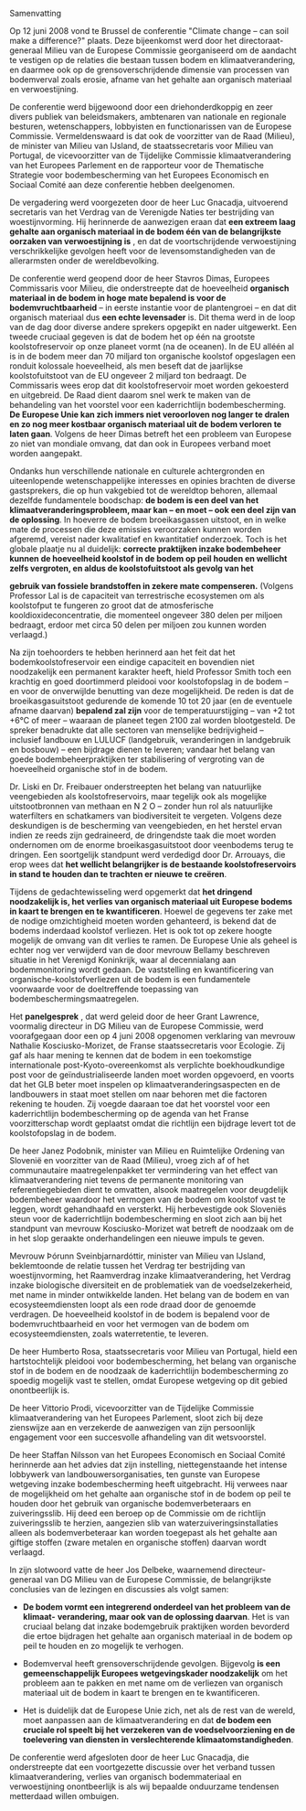  Samenvatting 

Op 12 juni 2008 vond te Brussel de conferentie "Climate change – can soil make a difference?" plaats. Deze bijeenkomst werd door het directoraat-generaal Milieu van de Europese Commissie georganiseerd om de aandacht te vestigen op de relaties die bestaan tussen bodem en klimaatverandering, en daarmee ook op de grensoverschrijdende dimensie van processen van bodemverval zoals erosie, afname van het gehalte aan organisch materiaal en verwoestijning. 

De conferentie werd bijgewoond door een driehonderdkoppig en zeer divers publiek van beleidsmakers, ambtenaren van nationale en regionale besturen, wetenschappers, lobbyisten en functionarissen van de Europese Commissie. Vermeldenswaard is dat ook de voorzitter van de Raad (Milieu), de minister van Milieu van IJsland, de staatssecretaris voor Milieu van Portugal, de vicevoorzitter van de Tijdelijke Commissie klimaatverandering van het Europees Parlement en de rapporteur voor de Thematische Strategie voor bodembescherming van het Europees Economisch en Sociaal Comité aan deze conferentie hebben deelgenomen. 

De vergadering werd voorgezeten door de heer Luc Gnacadja, uitvoerend secretaris van het Verdrag van de Verenigde Naties ter bestrijding van woestijnvorming. Hij herinnerde de aanwezigen eraan dat **een extreem laag gehalte aan organisch materiaal in de bodem één van de belangrijkste oorzaken van verwoestijning is** , en dat de voortschrijdende verwoestijning verschrikkelijke gevolgen heeft voor de levensomstandigheden van de allerarmsten onder de wereldbevolking. 

De conferentie werd geopend door de heer Stavros Dimas, Europees Commissaris voor Milieu, die onderstreepte dat de hoeveelheid **organisch materiaal in de bodem in hoge mate bepalend is voor de bodemvruchtbaarheid** – in eerste instantie voor de plantengroei – en dat dit organisch materiaal dus **een echte levensader** is. Dit thema werd in de loop van de dag door diverse andere sprekers opgepikt en nader uitgewerkt. Een tweede cruciaal gegeven is dat de bodem het op één na grootste koolstofreservoir op onze planeet vormt (na de oceanen). In de EU alléén al is in de bodem meer dan 70 miljard ton organische koolstof opgeslagen een ronduit kolossale hoeveelheid, als men beseft dat de jaarlijkse koolstofuitstoot van de EU ongeveer 2 miljard ton bedraagt. De Commissaris wees erop dat dit koolstofreservoir moet worden gekoesterd en uitgebreid. De Raad dient daarom snel werk te maken van de behandeling van het voorstel voor een kaderrichtlijn bodembescherming. **De Europese Unie kan zich immers niet veroorloven nog langer te dralen en zo nog meer kostbaar organisch materiaal uit de bodem verloren te laten gaan**. Volgens de heer Dimas betreft het een probleem van Europese zo niet van mondiale omvang, dat dan ook in Europees verband moet worden aangepakt. 

Ondanks hun verschillende nationale en culturele achtergronden en uiteenlopende wetenschappelijke interesses en opinies brachten de diverse gastsprekers, die op hun vakgebied tot de wereldtop behoren, allemaal dezelfde fundamentele boodschap: **de bodem is een deel van het klimaatveranderingsprobleem, maar kan – en moet – ook een deel zijn van de oplossing**. In hoeverre de bodem broeikasgassen uitstoot, en in welke mate de processen die deze emissies veroorzaken kunnen worden afgeremd, vereist nader kwalitatief en kwantitatief onderzoek. Toch is het globale plaatje nu al duidelijk: **correcte praktijken inzake bodembeheer kunnen de hoeveelheid koolstof in de bodem op peil houden en wellicht zelfs vergroten, en aldus de koolstofuitstoot als gevolg van het** 


**gebruik van fossiele brandstoffen in zekere mate compenseren.** (Volgens Professor Lal is de capaciteit van terrestrische ecosystemen om als koolstofput te fungeren zo groot dat de atmosferische kooldioxideconcentratie, die momenteel ongeveer 380 delen per miljoen bedraagt, erdoor met circa 50 delen per miljoen zou kunnen worden verlaagd.) 

Na zijn toehoorders te hebben herinnerd aan het feit dat het bodemkoolstofreservoir een eindige capaciteit en bovendien niet noodzakelijk een permanent karakter heeft, hield Professor Smith toch een krachtig en goed doortimmerd pleidooi voor koolstofopslag in de bodem – en voor de onverwijlde benutting van deze mogelijkheid. De reden is dat de broeikasgasuitstoot gedurende de komende 10 tot 20 jaar (en de eventuele afname daarvan) **bepalend zal zijn** voor de temperatuurstijging – van +2 tot +6°C of meer – waaraan de planeet tegen 2100 zal worden blootgesteld. De spreker benadrukte dat alle sectoren van menselijke bedrijvigheid – inclusief landbouw en LULUCF (landgebruik, veranderingen in landgebruik en bosbouw) – een bijdrage dienen te leveren; vandaar het belang van goede bodembeheerpraktijken ter stabilisering of vergroting van de hoeveelheid organische stof in de bodem. 

Dr. Liski en Dr. Freibauer onderstreepten het belang van natuurlijke veengebieden als koolstofreservoirs, maar tegelijk ook als mogelijke uitstootbronnen van methaan en N 2 O – zonder hun rol als natuurlijke waterfilters en schatkamers van biodiversiteit te vergeten. Volgens deze deskundigen is de bescherming van veengebieden, en het herstel ervan indien ze reeds zijn gedraineerd, de dringendste taak die moet worden ondernomen om de enorme broeikasgasuitstoot door veenbodems terug te dringen. Een soortgelijk standpunt werd verdedigd door Dr. Arrouays, die erop wees dat **het wellicht belangrijker is de bestaande koolstofreservoirs in stand te houden dan te trachten er nieuwe te creëren**. 

Tijdens de gedachtewisseling werd opgemerkt dat **het dringend noodzakelijk is, het verlies van organisch materiaal uit Europese bodems in kaart te brengen en te kwantificeren**. Hoewel de gegevens ter zake met de nodige omzichtigheid moeten worden gehanteerd, is bekend dat de bodems inderdaad koolstof verliezen. Het is ook tot op zekere hoogte mogelijk de omvang van dit verlies te ramen. De Europese Unie als geheel is echter nog ver verwijderd van de door mevrouw Bellamy beschreven situatie in het Verenigd Koninkrijk, waar al decennialang aan bodemmonitoring wordt gedaan. De vaststelling en kwantificering van organische-koolstofverliezen uit de bodem is een fundamentele voorwaarde voor de doeltreffende toepassing van bodembeschermingsmaatregelen. 

Het **panelgesprek** , dat werd geleid door de heer Grant Lawrence, voormalig directeur in DG Milieu van de Europese Commissie, werd voorafgegaan door een op 4 juni 2008 opgenomen verklaring van mevrouw Nathalie Kosciusko-Morizet, de Franse staatssecretaris voor Ecologie. Zij gaf als haar mening te kennen dat de bodem in een toekomstige internationale post-Kyoto-overeenkomst als verplichte boekhoudkundige post voor de geïndustrialiseerde landen moet worden opgevoerd, en voorts dat het GLB beter moet inspelen op klimaatveranderingsaspecten en de landbouwers in staat moet stellen om naar behoren met die factoren rekening te houden. Zij voegde daaraan toe dat het voorstel voor een kaderrichtlijn bodembescherming op de agenda van het Franse voorzitterschap wordt geplaatst omdat die richtlijn een bijdrage levert tot de koolstofopslag in de bodem. 


De heer Janez Podobnik, minister van Milieu en Ruimtelijke Ordening van Slovenië en voorzitter van de Raad (Milieu), vroeg zich af of het communautaire maatregelenpakket ter vermindering van het effect van klimaatverandering niet tevens de permanente monitoring van referentiegebieden dient te omvatten, alsook maatregelen voor deugdelijk bodembeheer waardoor het vermogen van de bodem om koolstof vast te leggen, wordt gehandhaafd en versterkt. Hij herbevestigde ook Sloveniës steun voor de kaderrichtlijn bodembescherming en sloot zich aan bij het standpunt van mevrouw Kosciusko-Morizet wat betreft de noodzaak om de in het slop geraakte onderhandelingen een nieuwe impuls te geven. 

Mevrouw Þórunn Sveinbjarnardóttir, minister van Milieu van IJsland, beklemtoonde de relatie tussen het Verdrag ter bestrijding van woestijnvorming, het Raamverdrag inzake klimaatverandering, het Verdrag inzake biologische diversiteit en de problematiek van de voedselzekerheid, met name in minder ontwikkelde landen. Het belang van de bodem en van ecosysteemdiensten loopt als een rode draad door de genoemde verdragen. De hoeveelheid koolstof in de bodem is bepalend voor de bodemvruchtbaarheid en voor het vermogen van de bodem om ecosysteemdiensten, zoals waterretentie, te leveren. 

De heer Humberto Rosa, staatssecretaris voor Milieu van Portugal, hield een hartstochtelijk pleidooi voor bodembescherming, het belang van organische stof in de bodem en de noodzaak de kaderrichtlijn bodembescherming zo spoedig mogelijk vast te stellen, omdat Europese wetgeving op dit gebied onontbeerlijk is. 

De heer Vittorio Prodi, vicevoorzitter van de Tijdelijke Commissie klimaatverandering van het Europees Parlement, sloot zich bij deze zienswijze aan en verzekerde de aanwezigen van zijn persoonlijk engagement voor een succesvolle afhandeling van dit wetsvoorstel. 

De heer Staffan Nilsson van het Europees Economisch en Sociaal Comité herinnerde aan het advies dat zijn instelling, niettegenstaande het intense lobbywerk van landbouwersorganisaties, ten gunste van Europese wetgeving inzake bodembescherming heeft uitgebracht. Hij verwees naar de mogelijkheid om het gehalte aan organische stof in de bodem op peil te houden door het gebruik van organische bodemverbeteraars en zuiveringsslib. Hij deed een beroep op de Commissie om de richtlijn zuiveringsslib te herzien, aangezien slib van waterzuiveringsinstallaties alleen als bodemverbeteraar kan worden toegepast als het gehalte aan giftige stoffen (zware metalen en organische stoffen) daarvan wordt verlaagd. 

In zijn slotwoord vatte de heer Jos Delbeke, waarnemend directeur-generaal van DG Milieu van de Europese Commissie, de belangrijkste conclusies van de lezingen en discussies als volgt samen: 

- **De bodem vormt een integrerend onderdeel van het probleem van de klimaat-**     **verandering, maar ook van de oplossing daarvan**. Het is van cruciaal belang dat     inzake bodemgebruik praktijken worden bevorderd die ertoe bijdragen het gehalte aan     organisch materiaal in de bodem op peil te houden en zo mogelijk te verhogen. 

- Bodemverval heeft grensoverschrijdende gevolgen. Bijgevolg **is een**     **gemeenschappelijk Europees wetgevingskader noodzakelijk** om het probleem aan te     pakken en met name om de verliezen van organisch materiaal uit de bodem in kaart te     brengen en te kwantificeren. 


- Het is duidelijk dat de Europese Unie zich, net als de rest van de wereld, moet     aanpassen aan de klimaatverandering en dat **de bodem een cruciale rol speelt bij het**     **verzekeren van de voedselvoorziening en de toelevering van diensten in**     **verslechterende klimaatomstandigheden**. 

De conferentie werd afgesloten door de heer Luc Gnacadja, die onderstreepte dat een voortgezette discussie over het verband tussen klimaatverandering, verlies van organisch bodemmateriaal en verwoestijning onontbeerlijk is als wij bepaalde onduurzame tendensen metterdaad willen ombuigen. 


